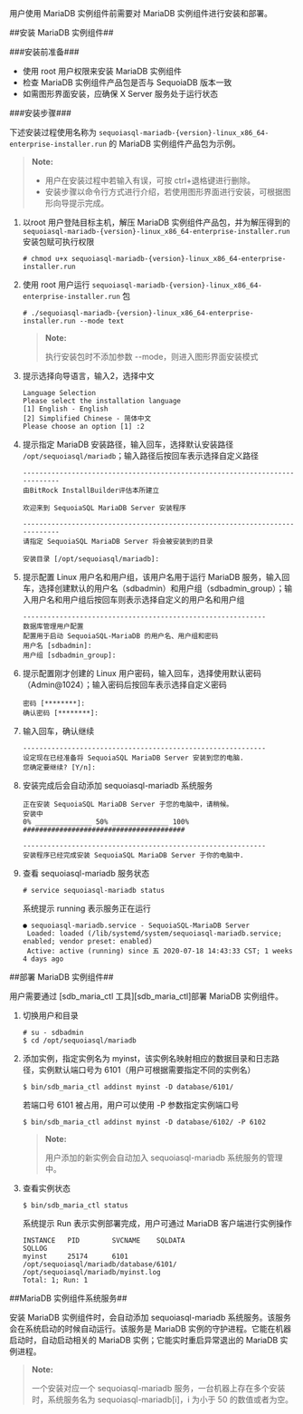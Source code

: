 [^_^]:
    MariaDB 实例-安装部署

用户使用 MariaDB 实例组件前需要对 MariaDB 实例组件进行安装和部署。

##安装 MariaDB 实例组件##

###安装前准备###

- 使用 root 用户权限来安装 MariaDB 实例组件
- 检查 MariaDB 实例组件产品包是否与 SequoiaDB 版本一致 
- 如需图形界面安装，应确保 X Server 服务处于运行状态

###安装步骤###

下述安装过程使用名称为 `sequoiasql-mariadb-{version}-linux_x86_64-enterprise-installer.run` 的 MariaDB 实例组件产品包为示例。

> **Note:**
> - 用户在安装过程中若输入有误，可按 ctrl+退格键进行删除。
> - 安装步骤以命令行方式进行介绍，若使用图形界面进行安装，可根据图形向导提示完成。

1. 以root 用户登陆目标主机，解压 MariaDB 实例组件产品包，并为解压得到的 `sequoiasql-mariadb-{version}-linux_x86_64-enterprise-installer.run` 安装包赋可执行权限

    ```lang-bash
    # chmod u+x sequoiasql-mariadb-{version}-linux_x86_64-enterprise-installer.run
    ```
   
2. 使用 root 用户运行 `sequoiasql-mariadb-{version}-linux_x86_64-enterprise-installer.run` 包  
  
    ```lang-bash
    # ./sequoiasql-mariadb-{version}-linux_x86_64-enterprise-installer.run --mode text
    ```
    
    > **Note:**   
    >
    > 执行安装包时不添加参数 --mode，则进入图形界面安装模式

3. 提示选择向导语言，输入2，选择中文

    ```lang-text
    Language Selection
    Please select the installation language
    [1] English - English
    [2] Simplified Chinese - 简体中文
    Please choose an option [1] :2
    ```

4. 提示指定 MariaDB 安装路径，输入回车，选择默认安装路径 `/opt/sequoiasql/mariadb`；输入路径后按回车表示选择自定义路径

    ```lang-text
    ----------------------------------------------------------------------------
    由BitRock InstallBuilder评估本所建立
    
    欢迎来到 SequoiaSQL MariaDB Server 安装程序
    
    ----------------------------------------------------------------------------
    请指定 SequoiaSQL MariaDB Server 将会被安装到的目录

    安装目录 [/opt/sequoiasql/mariadb]: 
    
    ```

5. 提示配置 Linux 用户名和用户组，该用户名用于运行 MariaDB 服务，输入回车，选择创建默认的用户名（sdbadmin）和用户组（sdbadmin_group）；输入用户名和用户组后按回车则表示选择自定义的用户名和用户组

    ```lang-text
    ------------------------------------------------------------
    数据库管理用户配置
    配置用于启动 SequoiaSQL-MariaDB 的用户名、用户组和密码
    用户名 [sdbadmin]:
    用户组 [sdbadmin_group]:
    ```

6. 提示配置刚才创建的 Linux 用户密码，输入回车，选择使用默认密码（Admin@1024）；输入密码后按回车表示选择自定义密码

    ```lang-text
    密码 [********]:
    确认密码 [********]:
    ```

7. 输入回车，确认继续

    ```lang-text
    ------------------------------------------------------------
    设定现在已经准备将 SequoiaSQL MariaDB Server 安装到您的电脑.
    您确定要继续? [Y/n]: 
    ```
  
8. 安装完成后会自动添加 sequoiasql-mariadb 系统服务

    ```lang-text
    正在安装 SequoiaSQL MariaDB Server 于您的电脑中，请稍候。
    安装中
    0% ______________ 50% ______________ 100%
    ########################################
    
    ------------------------------------------------------------
    安装程序已经完成安装 SequoiaSQL MariaDB Server 于你的电脑中.
    ```
  
9. 查看 sequoiasql-mariadb 服务状态
  
    ```lang-bash
    # service sequoiasql-mariadb status
    ```
    
    系统提示 running 表示服务正在运行
    
    ```lang-text
    ● sequoiasql-mariadb.service - SequoiaSQL-MariaDB Server
     Loaded: loaded (/lib/systemd/system/sequoiasql-mariadb.service; enabled; vendor preset: enabled)
     Active: active (running) since 五 2020-07-18 14:43:33 CST; 1 weeks 4 days ago
    ```

##部署 MariaDB 实例组件##

用户需要通过 [sdb_maria_ctl 工具][sdb_maria_ctl]部署 MariaDB 实例组件。

1. 切换用户和目录

    ```lang-bash
    # su - sdbadmin
    $ cd /opt/sequoiasql/mariadb
    ```

2. 添加实例，指定实例名为 myinst，该实例名映射相应的数据目录和日志路径，实例默认端口号为 6101（用户可根据需要指定不同的实例名）

    ```lang-bash
    $ bin/sdb_maria_ctl addinst myinst -D database/6101/
    ```
    
    若端口号 6101 被占用，用户可以使用 -P 参数指定实例端口号
    
    ```lang-bash
    $ bin/sdb_maria_ctl addinst myinst -D database/6102/ -P 6102
    ```
    
    > **Note:**
    >
    > 用户添加的新实例会自动加入 sequoiasql-mariadb 系统服务的管理中。

3. 查看实例状态
  
    ```lang-bash
    $ bin/sdb_maria_ctl status
    ```
   
   系统提示 Run 表示实例部署完成，用户可通过 MariaDB 客户端进行实例操作
  
    ```lang-text
    INSTANCE   PID        SVCNAME    SQLDATA                                 SQLLOG            
    myinst     25174      6101       /opt/sequoiasql/mariadb/database/6101/    /opt/sequoiasql/mariadb/myinst.log        
    Total: 1; Run: 1
    ```
   
##MariaDB 实例组件系统服务##

安装 MariaDB 实例组件时，会自动添加 sequoiasql-mariadb 系统服务。该服务会在系统启动的时候自动运行。该服务是 MariaDB 实例的守护进程。它能在机器启动时，自动启动相关的 MariaDB 实例；它能实时重启异常退出的 MariaDB 实例进程。
  
>**Note:**
>
> 一个安装对应一个 sequoiasql-mariadb 服务，一台机器上存在多个安装时，系统服务名为 sequoiasql-mariadb[i]，i 为小于 50 的数值或者为空。


[^_^]:
      本文使用的所有引用和链接
[sdb_maria_ctl]:manual/Database_Instance/Relational_Instance/MariaDB_Instance/Maintainance/sdb_maria_ctl.md